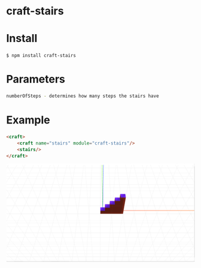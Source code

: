 # craft-stairs

# Install
`$ npm install craft-stairs`

# Parameters
```sh
numberOfSteps - determines how many steps the stairs have
```

# Example
```html
<craft>
	<craft name="stairs" module="craft-stairs"/>
	<stairs/>
</craft>
```

![example](example.png)